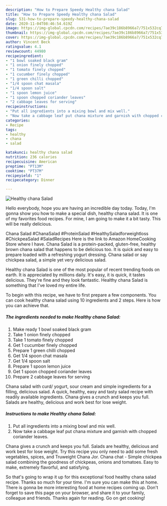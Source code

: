 ```yaml
---
description: "How to Prepare Speedy Healthy chana Salad"
title: "How to Prepare Speedy Healthy chana Salad"
slug: 531-how-to-prepare-speedy-healthy-chana-salad
date: 2020-11-04T08:46:54.619Z
image: https://img-global.cpcdn.com/recipes/7ae39c186b8966a7/751x532cq70/healthy-chana-salad-recipe-main-photo.jpg
thumbnail: https://img-global.cpcdn.com/recipes/7ae39c186b8966a7/751x532cq70/healthy-chana-salad-recipe-main-photo.jpg
cover: https://img-global.cpcdn.com/recipes/7ae39c186b8966a7/751x532cq70/healthy-chana-salad-recipe-main-photo.jpg
author: Vincent Beck
ratingvalue: 4.1
reviewcount: 44980
recipeingredient:
- "1 bowl soaked black gram"
- "1 onion finely chopped"
- "1 tomato finely chopped"
- "1 cucumber finely chopped"
- "1 green chilli chopped"
- "1/4 spoon chat masala"
- "1/4 spoon salt"
- "1 spoon lemon juice"
- "1 spoon chopped coriander leaves"
- "2 cabbage leaves for serving"
recipeinstructions:
- "Put all ingredients into a mixing bowl and mix well."
- "Now take a cabbage leaf put chana mixture and garnish with chopped coriander leaves."
categories:
- Recipe
tags:
- healthy
- chana
- salad

katakunci: healthy chana salad 
nutrition: 236 calories
recipecuisine: American
preptime: "PT13M"
cooktime: "PT37M"
recipeyield: "1"
recipecategory: Dinner

---
```



![Healthy chana Salad](https://img-global.cpcdn.com/recipes/7ae39c186b8966a7/751x532cq70/healthy-chana-salad-recipe-main-photo.jpg)

Hello everybody, hope you are having an incredible day today. Today, I'm gonna show you how to make a special dish, healthy chana salad. It is one of my favorites food recipes. For mine, I am going to make it a bit tasty. This will be really delicious.

Chana Salad #ChanaSalad #ProteinSalad #HealthySaladforweightloss #ChickpeaSalad #SaladRecipes Here is the link to Amazon HomeCooking Store where I have. Chana Salad is a protein-packed, gluten-free, healthy brown chana salad that happens to be delicious too. It is quick and easy to prepare loaded with a refreshing yogurt dressing. Chana salad or say chickpea salad, a simple yet very delicious salad.

Healthy chana Salad is one of the most popular of recent trending foods on earth. It is appreciated by millions daily. It's easy, it is quick, it tastes delicious. They're fine and they look fantastic. Healthy chana Salad is something that I've loved my entire life.


To begin with this recipe, we have to first prepare a few components. You can cook healthy chana salad using 10 ingredients and 2 steps. Here is how you can achieve that.

<!--inarticleads1-->

##### The ingredients needed to make Healthy chana Salad:

1. Make ready 1 bowl soaked black gram
1. Take 1 onion finely chopped
1. Take 1 tomato finely chopped
1. Get 1 cucumber finely chopped
1. Prepare 1 green chilli chopped
1. Get 1/4 spoon chat masala
1. Get 1/4 spoon salt
1. Prepare 1 spoon lemon juice
1. Get 1 spoon chopped coriander leaves
1. Prepare 2 cabbage leaves for serving


Chana salad with curd/ yogurt, sour cream and simple ingredients for a filling, delicious salad. A quick, healthy, easy and tasty salad recipe with readily available ingredients. Chana gives a crunch and keeps you full. Salads are healthy, delicious and work best for lose weight. 

<!--inarticleads2-->

##### Instructions to make Healthy chana Salad:

1. Put all ingredients into a mixing bowl and mix well.
1. Now take a cabbage leaf put chana mixture and garnish with chopped coriander leaves.


Chana gives a crunch and keeps you full. Salads are healthy, delicious and work best for lose weight. Try this recipe you only need to add some fresh vegetables, spices, and Truweight Chana Jor. Chana chat - Simple chickpea salad combining the goodness of chickpeas, onions and tomatoes. Easy to make, extremely flavorful, and satisfying. 

So that's going to wrap it up for this exceptional food healthy chana salad recipe. Thanks so much for your time. I'm sure you can make this at home. There is gonna be more interesting food at home recipes coming up. Don't forget to save this page on your browser, and share it to your family, colleague and friends. Thanks again for reading. Go on get cooking!
